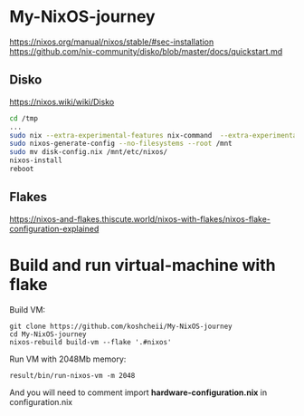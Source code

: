 # My-NixOS-journey

https://nixos.org/manual/nixos/stable/#sec-installation
https://github.com/nix-community/disko/blob/master/docs/quickstart.md

## Disko
https://nixos.wiki/wiki/Disko

``` bash
cd /tmp
...
sudo nix --extra-experimental-features nix-command  --extra-experimental-features flakes run github:nix-community/disko -- --mode zap_create_mount ./disk-config.nix
sudo nixos-generate-config --no-filesystems --root /mnt
sudo mv disk-config.nix /mnt/etc/nixos/
nixos-install
reboot
```

## Flakes
https://nixos-and-flakes.thiscute.world/nixos-with-flakes/nixos-flake-configuration-explained

# Build and run virtual-machine with flake
Build VM:
```
git clone https://github.com/koshcheii/My-NixOS-journey
cd My-NixOS-journey
nixos-rebuild build-vm --flake '.#nixos'
```

Run VM with 2048Mb memory:
```
result/bin/run-nixos-vm -m 2048
```

And you will need to comment import **hardware-configuration.nix** in configuration.nix